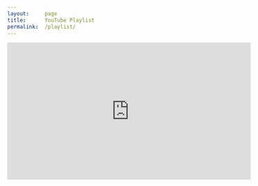 ```yaml
---
layout:		page
title:		YouTube Playlist
permalink:	/playlist/
---
```


<iframe width="560" height="315" src="https://www.youtube.com/embed/videoseries?si=Cib7Nl6Nj1ToHfRX&amp;list=PLwdE3eD26_MyLtahqTKZE7ASpte97Sn9Y" title="YouTube video player" frameborder="0" allow="accelerometer; autoplay; clipboard-write; encrypted-media; gyroscope; picture-in-picture; web-share" referrerpolicy="strict-origin-when-cross-origin" allowfullscreen></iframe>
